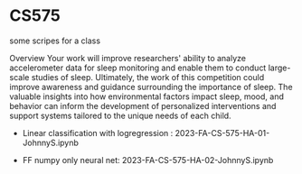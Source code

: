 # CS575
some scripes for a class

Overview
Your work will improve researchers' ability to analyze accelerometer data for sleep monitoring and enable them to conduct large-scale studies of sleep. Ultimately, the work of this competition could improve awareness and guidance surrounding the importance of sleep. The valuable insights into how environmental factors impact sleep, mood, and behavior can inform the development of personalized interventions and support systems tailored to the unique needs of each child.

- Linear classification with logregression : 2023-FA-CS-575-HA-01-JohnnyS.ipynb

- FF numpy only neural net: 2023-FA-CS-575-HA-02-JohnnyS.ipynb
